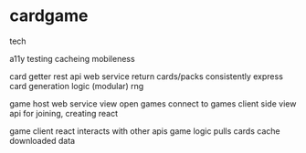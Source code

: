 # cardgame

tech

a11y
testing
cacheing
mobileness

card getter rest api web service
    return cards/packs consistently
    express
    card generation logic (modular)
    rng

game host web service
    view open games
    connect to games
    client side view
    api for joining, creating
    react

game client
    react
    interacts with other apis
    game logic
    pulls cards
    cache downloaded data
